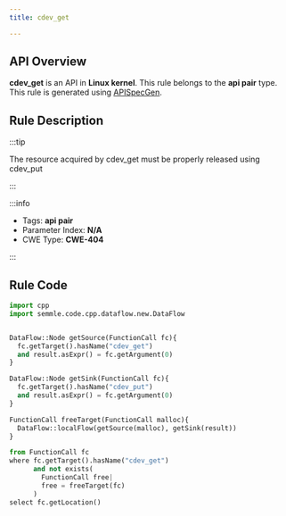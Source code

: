 ```yaml
---
title: cdev_get

---
```



## API Overview
**cdev_get** is an API in **Linux kernel**. This rule belongs to the **api pair** type. This rule is generated using [APISpecGen](../../tools/APISpecGen).
## Rule Description

:::tip

The resource acquired by cdev_get must be properly released using cdev_put

:::

:::info

- Tags: **api pair**
- Parameter Index: **N/A**
- CWE Type: **CWE-404**

:::

## Rule Code
```python
import cpp
import semmle.code.cpp.dataflow.new.DataFlow


DataFlow::Node getSource(FunctionCall fc){
  fc.getTarget().hasName("cdev_get")
  and result.asExpr() = fc.getArgument(0)
}

DataFlow::Node getSink(FunctionCall fc){
  fc.getTarget().hasName("cdev_put")
  and result.asExpr() = fc.getArgument(0)
}

FunctionCall freeTarget(FunctionCall malloc){
  DataFlow::localFlow(getSource(malloc), getSink(result))
}

from FunctionCall fc
where fc.getTarget().hasName("cdev_get")
      and not exists(
        FunctionCall free| 
        free = freeTarget(fc)
      )
select fc.getLocation()

    
```